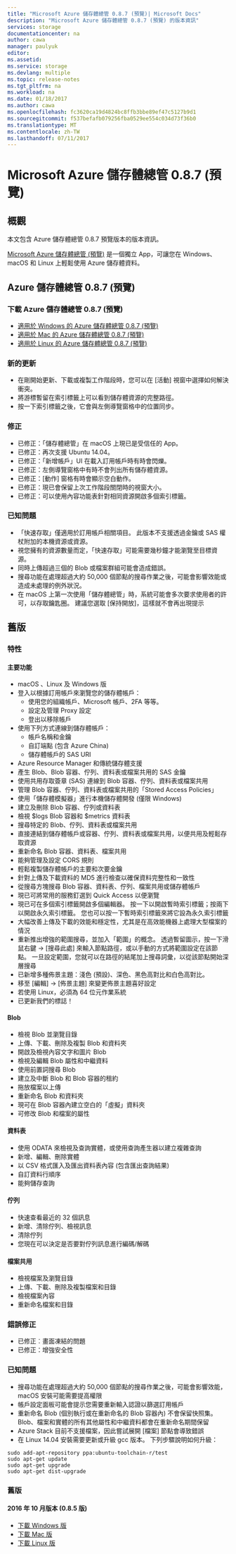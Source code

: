 ```yaml
---
title: "Microsoft Azure 儲存體總管 0.8.7 (預覽)| Microsoft Docs"
description: "Microsoft Azure 儲存體總管 0.8.7 (預覽) 的版本資訊"
services: storage
documentationcenter: na
author: cawa
manager: paulyuk
editor: 
ms.assetid: 
ms.service: storage
ms.devlang: multiple
ms.topic: release-notes
ms.tgt_pltfrm: na
ms.workload: na
ms.date: 01/18/2017
ms.author: cawa
ms.openlocfilehash: fc3620ca19d4824bc8ffb3bbe89ef47c5127b9d1
ms.sourcegitcommit: f537befafb079256fba0529ee554c034d73f36b0
ms.translationtype: MT
ms.contentlocale: zh-TW
ms.lasthandoff: 07/11/2017
---
```

# <a name="microsoft-azure-storage-explorer-087-preview"></a>Microsoft Azure 儲存體總管 0.8.7 (預覽)
## <a name="overview"></a>概觀
本文包含 Azure 儲存體總管 0.8.7 預覽版本的版本資訊。

[Microsoft Azure 儲存體總管 (預覽)](./vs-azure-tools-storage-manage-with-storage-explorer.md) 是一個獨立 App，可讓您在 Windows、macOS 和 Linux 上輕鬆使用 Azure 儲存體資料。

## <a name="azure-storage-explorer-087-preview"></a>Azure 儲存體總管 0.8.7 (預覽)
### <a name="download-azure-storage-explorer-087-preview"></a>下載 Azure 儲存體總管 0.8.7 (預覽)
- [適用於 Windows 的 Azure 儲存體總管 0.8.7 (預覽)](https://go.microsoft.com/fwlink/?LinkId=708343)
- [適用於 Mac 的 Azure 儲存體總管 0.8.7 (預覽)](https://go.microsoft.com/fwlink/?LinkId=708342)
- [適用於 Linux 的 Azure 儲存體總管 0.8.7 (預覽)](https://go.microsoft.com/fwlink/?LinkId=722418)

### <a name="new-updates"></a>新的更新
* 在剛開始更新、下載或複製工作階段時，您可以在 [活動] 視窗中選擇如何解決衝突。
* 將游標暫留在索引標籤上可以看到儲存體資源的完整路徑。
* 按一下索引標籤之後，它會與左側導覽窗格中的位置同步。

### <a name="fixes"></a>修正
* 已修正：「儲存體總管」在 macOS 上現已是受信任的 App。
* 已修正：再次支援 Ubuntu 14.04。
* 已修正：「新增帳戶」UI 在載入訂用帳戶時有時會閃爍。
* 已修正：左側導覽窗格中有時不會列出所有儲存體資源。
* 已修正：[動作] 窗格有時會顯示空白動作。
* 已修正：現已會保留上次工作階段關閉時的視窗大小。
* 已修正：可以使用內容功能表針對相同資源開啟多個索引標籤。

### <a name="known-issues"></a>已知問題
* 「快速存取」僅適用於訂用帳戶相關項目。 此版本不支援透過金鑰或 SAS 權杖附加的本機資源或資源。
* 視您擁有的資源數量而定，「快速存取」可能需要幾秒鐘才能瀏覽至目標資源。
* 同時上傳超過三個的 Blob 或檔案群組可能會造成錯誤。
* 搜尋功能在處理超過大約 50,000 個節點的搜尋作業之後，可能會影響效能或造成未處理的例外狀況。
* 在 macOS 上第一次使用「儲存體總管」時，系統可能會多次要求使用者的許可，以存取鑰匙圈。 建議您選取 [保持開放]，這樣就不會再出現提示

## <a name="previous-releases"></a>舊版
### <a name="features"></a>特性
#### <a name="main-features"></a>主要功能
* macOS 、Linux 及 Windows 版
* 登入以根據訂用帳戶來瀏覽您的儲存體帳戶：
    * 使用您的組織帳戶、Microsoft 帳戶、2FA 等等。
    * 設定及管理 Proxy 設定
    * 登出以移除帳戶
* 使用下列方式連線到儲存體帳戶：
    * 帳戶名稱和金鑰
    * 自訂端點 (包含 Azure China)
    * 儲存體帳戶的 SAS URI
* Azure Resource Manager 和傳統儲存體支援
* 產生 Blob、Blob 容器、佇列、資料表或檔案共用的 SAS 金鑰
* 使用共用存取簽章 (SAS) 連線到 Blob 容器、佇列、資料表或檔案共用
* 管理 Blob 容器、佇列、資料表或檔案共用的「Stored Access Policies」
* 使用「儲存體模擬器」進行本機儲存體開發 (僅限 Windows)
* 建立及刪除 Blob 容器、佇列或資料表
* 檢視 $logs Blob 容器和 $metrics 資料表
* 搜尋特定的 Blob、佇列、資料表或檔案共用
* 直接連結到儲存體帳戶或容器、佇列、資料表或檔案共用，以便共用及輕鬆存取資源
* 重新命名 Blob 容器、資料表、檔案共用
* 能夠管理及設定 CORS 規則
* 輕鬆複製儲存體帳戶的主要和次要金鑰
* 針對上傳及下載資料的 MD5 進行檢查以確保資料完整性和一致性
* 從搜尋方塊搜尋 Blob 容器、資料表、佇列、檔案共用或儲存體帳戶
* 現已可將常用的服務釘選到 Quick Access 以便瀏覽
* 現已可在多個索引標籤開啟多個編輯器。 按一下以開啟暫時索引標籤；按兩下以開啟永久索引標籤。 您也可以按一下暫時索引標籤來將它設為永久索引標籤
* 大幅改善上傳及下載的效能和穩定性，尤其是在高效能機器上處理大型檔案的情況
* 重新推出增強的範圍搜尋，並加入「範圍」的概念。 透過暫留圖示，按一下滑鼠右鍵 -> [搜尋此處] 來輸入節點路徑，或以手動的方式將範圍設定在該節點。 一旦設定範圍，您就可以在路徑的結尾加上搜尋詞彙，以從該節點開始深層搜尋
* 已新增多種佈景主題：淺色 (預設)、深色、黑色高對比和白色高對比。
* 移至 [編輯] -> [佈景主題] 來變更佈景主題喜好設定
* 若使用 Linux，必須為 64 位元作業系統
* 已更新我們的標誌！
#### <a name="blobs"></a>Blob
* 檢視 Blob 並瀏覽目錄
* 上傳、下載、刪除及複製 Blob 和資料夾
* 開啟及檢視內容文字和圖片 Blob
* 檢視及編輯 Blob 屬性和中繼資料
* 使用前置詞搜尋 Blob
* 建立及中斷 Blob 和 Blob 容器的租約
* 拖放檔案以上傳
* 重新命名 Blob 和資料夾
* 現可在 Blob 容器內建立空白的「虛擬」資料夾
* 可修改 Blob 和檔案的屬性
#### <a name="tables"></a>資料表
* 使用 ODATA 來檢視及查詢實體，或使用查詢產生器以建立複雜查詢
* 新增、編輯、刪除實體
* 以 CSV 格式匯入及匯出資料表內容 (包含匯出查詢結果)
* 自訂資料行順序
* 能夠儲存查詢
#### <a name="queues"></a>佇列
* 快速查看最近的 32 個訊息
* 新增、清除佇列、檢視訊息
* 清除佇列
* 您現在可以決定是否要對佇列訊息進行編碼/解碼
#### <a name="file-shares"></a>檔案共用
* 檢視檔案及瀏覽目錄
* 上傳、下載、刪除及複製檔案和目錄
* 檢視檔案內容
* 重新命名檔案和目錄

### <a name="bug-fixes"></a>錯誤修正
* 已修正︰畫面凍結的問題
* 已修正：增強安全性

### <a name="known-issues"></a>已知問題
* 搜尋功能在處理超過大約 50,000 個節點的搜尋作業之後，可能會影響效能，macOS 安裝可能需要提高權限
* 帳戶設定面板可能會提示您需要重新輸入認證以篩選訂用帳戶
* 重新命名 Blob (個別執行或在重新命名的 Blob 容器內) 不會保留快照集。 Blob、檔案和實體的所有其他屬性和中繼資料都會在重新命名期間保留
* Azure Stack 目前不支援檔案，因此嘗試展開 [檔案] 節點會導致錯誤
* 在 Linux 14.04 安裝需要更新或升級 gcc 版本。 下列步驟說明如何升級：

```
sudo add-apt-repository ppa:ubuntu-toolchain-r/test
sudo apt-get update
sudo apt-get upgrade
sudo apt-get dist-upgrade
```

### <a name="previous-versions"></a>舊版
#### <a name="october-2016-release-version-085"></a>2016 年 10 月版本 (0.8.5 版)
* [下載 Windows 版](https://go.microsoft.com/fwlink/?LinkId=809306)
* [下載 Mac 版](https://go.microsoft.com/fwlink/?LinkId=809307)
* [下載 Linux 版](https://go.microsoft.com/fwlink/?LinkId=809308)
